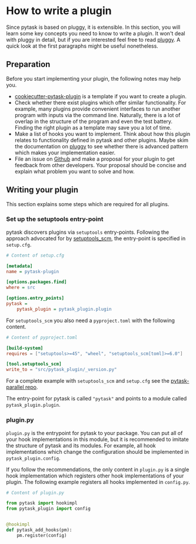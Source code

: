 # How to write a plugin

Since pytask is based on pluggy, it is extensible. In this section, you will learn some
key concepts you need to know to write a plugin. It won't deal with pluggy in detail,
but if you are interested feel free to read [pluggy](../explanations/pluggy.md). A quick
look at the first paragraphs might be useful nonetheless.

## Preparation

Before you start implementing your plugin, the following notes may help you.

- [cookiecutter-pytask-plugin](https://github.com/pytask-dev/cookiecutter-pytask-plugin)
  is a template if you want to create a plugin.
- Check whether there exist plugins which offer similar functionality. For example, many
  plugins provide convenient interfaces to run another program with inputs via the
  command line. Naturally, there is a lot of overlap in the structure of the program and
  even the test battery. Finding the right plugin as a template may save you a lot of
  time.
- Make a list of hooks you want to implement. Think about how this plugin relates to
  functionality defined in pytask and other plugins. Maybe skim the documentation on
  [pluggy](../explanations/pluggy.md) to see whether there is advanced pattern which
  makes your implementation easier.
- File an issue on [Github](https://github.com/pytask-dev/pytask) and make a proposal
  for your plugin to get feedback from other developers. Your proposal should be concise
  and explain what problem you want to solve and how.

## Writing your plugin

This section explains some steps which are required for all plugins.

### Set up the setuptools entry-point

pytask discovers plugins via `setuptools` entry-points. Following the approach advocated
for by [setuptools_scm](https://github.com/pypa/setuptools_scm), the entry-point is
specified in `setup.cfg`.

```cfg
# Content of setup.cfg

[metadata]
name = pytask-plugin

[options.packages.find]
where = src

[options.entry_points]
pytask =
    pytask_plugin = pytask_plugin.plugin
```

For `setuptools_scm` you also need a `pyproject.toml` with the following content.

```toml
# Content of pyproject.toml

[build-system]
requires = ["setuptools>=45", "wheel", "setuptools_scm[toml]>=6.0"]

[tool.setuptools_scm]
write_to = "src/pytask_plugin/_version.py"
```

For a complete example with `setuptools_scm` and `setup.cfg` see the
[pytask-parallel repo](https://github.com/pytask-dev/pytask-parallel/blob/main/setup.cfg).

The entry-point for pytask is called `"pytask"` and points to a module called
`pytask_plugin.plugin`.

### plugin.py

`plugin.py` is the entrypoint for pytask to your package. You can put all of your hook
implementations in this module, but it is recommended to imitate the structure of pytask
and its modules. For example, all hook implementations which change the configuration
should be implemented in `pytask_plugin.config`.

If you follow the recommendations, the only content in `plugin.py` is a single hook
implementation which registers other hook implementations of your plugin. The following
example registers all hooks implemented in `config.py`.

```python
# Content of plugin.py

from pytask import hookimpl
from pytask_plugin import config


@hookimpl
def pytask_add_hooks(pm):
    pm.register(config)
```
